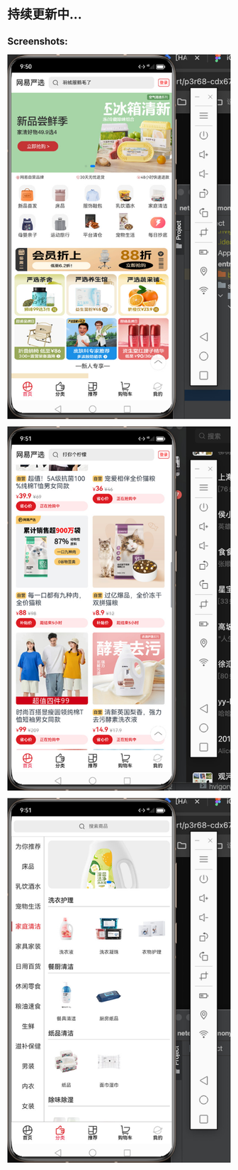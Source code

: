 
# **持续更新中...**


## Screenshots:
![img1.jpeg](screenshot%2Fimg1.jpeg)

![img2.jpeg](screenshot%2Fimg2.jpeg)

![img3.jpeg](screenshot%2Fimg3.jpeg)
